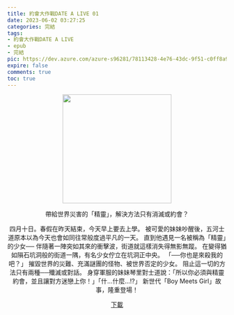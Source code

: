 ```yaml
---
title: 約會大作戰DATE A LIVE 01
date: 2023-06-02 03:27:25
categories: 完結
tags:
- 約會大作戰DATE A LIVE
- epub
- 完結
pic: https://dev.azure.com/azure-s96281/78113428-4e76-43dc-9f51-c0ff8a913055/_apis/git/repositories/a379171b-de46-4c10-9b0d-00da23959885/items?path=/Epub%20Cover/%E7%B4%84%E6%9C%83%E5%A4%A7%E4%BD%9C%E6%88%B0DATE%20A%20LIVE-01.jpg&versionDescriptor%5BversionOptions%5D=0&versionDescriptor%5BversionType%5D=0&versionDescriptor%5Bversion%5D=main&resolveLfs=true&%24format=octetStream&api-version=5.0
expire: false
comments: true
toc: true
---
```


<div style="text-align:center" class="kratos-post-content">

<img width="250px" src="https://dev.azure.com/azure-s96281/78113428-4e76-43dc-9f51-c0ff8a913055/_apis/git/repositories/a379171b-de46-4c10-9b0d-00da23959885/items?path=/Epub%20Cover/%E7%B4%84%E6%9C%83%E5%A4%A7%E4%BD%9C%E6%88%B0DATE%20A%20LIVE-01.jpg&versionDescriptor%5BversionOptions%5D=0&versionDescriptor%5BversionType%5D=0&versionDescriptor%5Bversion%5D=main&resolveLfs=true&%24format=octetStream&api-version=5.0">

<p>
帶給世界災害的「精靈」，解決方法只有消滅或約會？

四月十日。春假在昨天結束，今天早上要去上學。
被可愛的妹妹吵醒後，五河士道原本以為今天也會如同往常般度過平凡的一天。
直到他遇見一名被稱為「精靈」的少女── 伴隨著一陣突如其來的衝擊波，街道就這樣消失得無影無蹤。
在變得猶如隕石坑洞般的街道一隅，有名少女佇立在坑洞正中央。
「──你也是來殺我的吧？」 摧毀世界的災難、充滿謎團的怪物、被世界否定的少女。
阻止這一切的方法只有兩種──殲滅或對話。
身穿軍服的妹妹琴里對士道說：「所以你必須與精靈約會，並且讓對方迷戀上你！」「什...什麼...!?」
新世代「Boy Meets Girl」故事，隆重登場！
</p>

<p>
<a href="https://epubdatabase.azurewebsites.net/EBOOKS/EPUB/完結/約會大作戰/本傳/DATE%20A%20LIVE%20%E7%B4%84%E6%9C%83%E5%A4%A7%E4%BD%9C%E6%88%B01%20%E6%9C%AB%E8%B7%AF%E4%BA%BA%E5%8D%81%E9%A6%99.epub?download=1">下載</a>
</p>

</div>
